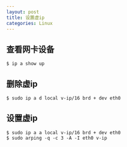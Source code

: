 ```yaml
---
layout: post
title: 设置虚ip
categories: Linux
---
```


<!--more-->

## 查看网卡设备

	$ ip a show up

## 删除虚ip

	$ sudo ip a d local v-ip/16 brd + dev eth0

## 设置虚ip

	$ sudo ip a a local v-ip/16 brd + dev eth0
	$ sudo arping -q -c 3 -A -I eth0 v-ip

